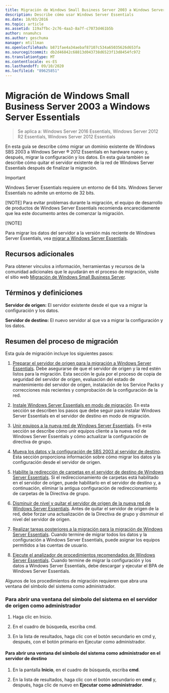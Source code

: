 ```yaml
---
title: Migración de Windows Small Business Server 2003 a Windows Server Essentials
description: Describe cómo usar Windows Server Essentials
ms.date: 10/03/2016
ms.topic: article
ms.assetid: 119a7fbc-2c76-4aa3-8a7f-c7073d461b5b
author: nnamuhcs
ms.author: geschuma
manager: mtillman
ms.openlocfilehash: b871fae4a34aebaf87107c534a65035626d653fa
ms.sourcegitcommit: db2d46842c68813d043738d6523f13d8454fc972
ms.translationtype: MT
ms.contentlocale: es-ES
ms.lasthandoff: 09/10/2020
ms.locfileid: "89625851"
---
```

# <a name="migrate-windows-small-business-server-2003-to-windows-server-essentials"></a>Migración de Windows Small Business Server 2003 a Windows Server Essentials

>Se aplica a: Windows Server 2016 Essentials, Windows Server 2012 R2 Essentials, Windows Server 2012 Essentials

En esta guía se describe cómo migrar un dominio existente de Windows SBS 2003 a Windows Server &reg; 2012 Essentials en hardware nuevo y, después, migrar la configuración y los datos. En esta guía también se describe cómo quitar el servidor existente de la red de Windows Server Essentials después de finalizar la migración.

> [!IMPORTANT]
>   Windows Server Essentials requiere un entorno de 64 bits.  Windows Server Essentials no admite un entorno de 32 bits.
>
> [!NOTE]
>  Para evitar problemas durante la migración, el equipo de desarrollo de productos de Windows Server Essentials recomienda encarecidamente que lea este documento antes de comenzar la migración.
>
> [!NOTE]
>
>  Para migrar los datos del servidor a la versión más reciente de Windows Server Essentials, vea [migrar a Windows Server Essentials](Migrate-from-Previous-Versions-to-Windows-Server-Essentials-or-Windows-Server-Essentials-Experience.md).


## <a name="additional-resources"></a>Recursos adicionales
 Para obtener vínculos a información, herramientas y recursos de la comunidad adicionales que le ayudarán en el proceso de migración, visite el sitio web [Migración de Windows Small Business Server](https://go.microsoft.com/fwlink/?LinkId=217520).

## <a name="terms-and-definitions"></a>Términos y definiciones
 **Servidor de origen:** El servidor existente desde el que va a migrar la configuración y los datos.

 **Servidor de destino:** El nuevo servidor al que va a migrar la configuración y los datos.

## <a name="migration-process-summary"></a>Resumen del proceso de migración
 Esta guía de migración incluye los siguientes pasos:


1.  [Preparar el servidor de origen para la migración a Windows Server Essentials](Prepare-your-Source-Server-for-Windows-Server-Essentials-migration.md).  Debe asegurarse de que el servidor de origen y la red estén listos para la migración. Esta sección le guía por el proceso de copia de seguridad del servidor de origen, evaluación del estado de mantenimiento del servidor de origen, instalación de los Service Packs y correcciones más recientes y comprobación de la configuración de la red.

2.  [Instale Windows Server Essentials en modo de migración](Install-Windows-Server-Essentials-in-migration-mode.md).  En esta sección se describen los pasos que debe seguir para instalar Windows Server Essentials en el servidor de destino en modo de migración.

3.  [Unir equipos a la nueva red de Windows Server Essentials](Join-computers-to-the-new-Windows-Server-Essentials-network.md).  En esta sección se describe cómo unir equipos cliente a la nueva red de Windows Server Essentials y cómo actualizar la configuración de directiva de grupo.

4.  [Mueva los datos y la configuración de SBS 2003 al servidor de destino](./move-windows-sbs-2003-to-the-destination-server-for-migration.md).  Esta sección proporciona información sobre cómo migrar los datos y la configuración desde el servidor de origen.

5.  [Habilite la redirección de carpetas en el servidor de destino de Windows Server Essentials](Enable-folder-redirection-on-the-Windows-Server-Essentials-Destination-Server.md).  Si el redireccionamiento de carpetas está habilitado en el servidor de origen, puede habilitarlo en el servidor de destino y, a continuación, eliminar la antigua configuración de redireccionamiento de carpetas de la Directiva de grupo.

6.  [Disminuir de nivel y quitar el servidor de origen de la nueva red de Windows Server Essentials](Demote-and-remove-the-Source-Server-from-the-new-Windows-Server-Essentials-network.md).  Antes de quitar el servidor de origen de la red, debe forzar una actualización de la Directiva de grupo y disminuir el nivel del servidor de origen.

7.  [Realizar tareas posteriores a la migración para la migración de Windows Server Essentials](Perform-post-migration-tasks-for-Windows-Server-Essentials-migration.md).  Cuando termine de migrar todos los datos y la configuración a Windows Server Essentials, puede asignar los equipos permitidos a las cuentas de usuario.

8.  [Ejecute el analizador de procedimientos recomendados de Windows Server Essentials](Run-the-Windows-Server-Essentials-Best-Practices-Analyzer.md).  Cuando termine de migrar la configuración y los datos a Windows Server Essentials, debe descargar y ejecutar el BPA de Windows Server Essentials.


 Algunos de los procedimientos de migración requieren que abra una ventana del símbolo del sistema como administrador.

###  <a name="to-open-a-command-prompt-window-on-the-source-server-as-an-administrator"></a><a name="BKMK_OpenACommandPromptAsAdmin"></a> Para abrir una ventana del símbolo del sistema en el servidor de origen como administrador

1.  Haga clic en Inicio.

2.  En el cuadro de búsqueda, escriba cmd.

3.  En la lista de resultados, haga clic con el botón secundario en cmd y, después, con el botón primario en Ejecutar como administrador.

#### <a name="to-open-a-command-prompt-window-on-the-destination-server-as-an-administrator"></a>Para abrir una ventana del símbolo del sistema como administrador en el servidor de destino

1.  En la pantalla **Inicio**, en el cuadro de búsqueda, escriba **cmd**.

2.  En la lista de resultados, haga clic con el botón secundario en **cmd** y, después, haga clic de nuevo en **Ejecutar como administrador**.